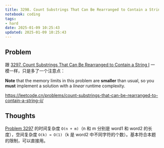 ```yaml
---
title: 3298. Count Substrings That Can Be Rearranged to Contain a String II
notebook: coding
tags:
- hard
date: 2025-01-09 10:25:43
updated: 2025-01-09 10:25:43
---
```

## Problem

跟 [3297. Count Substrings That Can Be Rearranged to Contain a String I](3297-count-substrings-that-can-be-rearranged-to-contain-a-string-i) 一模一样，只是多了一个注意点：

**Note** that the memory limits in this problem are **smaller** than usual, so you **must** implement a solution with a _linear_ runtime complexity.

<https://leetcode.cn/problems/count-substrings-that-can-be-rearranged-to-contain-a-string-ii/>

## Thoughts

[Problem 3297](3297-count-substrings-that-can-be-rearranged-to-contain-a-string-i) 的时间复杂度 `O(n + m)`（n 和 m 分别是 word1 和 word2 的长度），空间复杂度 `O(k) ≈ O(1)`（k 是 word2 中不同字符的个数）。基本符合本题的限制，可以直接用。
